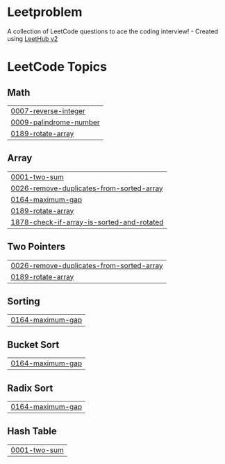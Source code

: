 # Leetproblem
A collection of LeetCode questions to ace the coding interview! - Created using [LeetHub v2](https://github.com/arunbhardwaj/LeetHub-2.0)

<!---LeetCode Topics Start-->
# LeetCode Topics
## Math
|  |
| ------- |
| [0007-reverse-integer](https://github.com/kabhi2004/Leetproblem/tree/master/0007-reverse-integer) |
| [0009-palindrome-number](https://github.com/kabhi2004/Leetproblem/tree/master/0009-palindrome-number) |
| [0189-rotate-array](https://github.com/kabhi2004/Leetproblem/tree/master/0189-rotate-array) |
## Array
|  |
| ------- |
| [0001-two-sum](https://github.com/kabhi2004/Leetproblem/tree/master/0001-two-sum) |
| [0026-remove-duplicates-from-sorted-array](https://github.com/kabhi2004/Leetproblem/tree/master/0026-remove-duplicates-from-sorted-array) |
| [0164-maximum-gap](https://github.com/kabhi2004/Leetproblem/tree/master/0164-maximum-gap) |
| [0189-rotate-array](https://github.com/kabhi2004/Leetproblem/tree/master/0189-rotate-array) |
| [1878-check-if-array-is-sorted-and-rotated](https://github.com/kabhi2004/Leetproblem/tree/master/1878-check-if-array-is-sorted-and-rotated) |
## Two Pointers
|  |
| ------- |
| [0026-remove-duplicates-from-sorted-array](https://github.com/kabhi2004/Leetproblem/tree/master/0026-remove-duplicates-from-sorted-array) |
| [0189-rotate-array](https://github.com/kabhi2004/Leetproblem/tree/master/0189-rotate-array) |
## Sorting
|  |
| ------- |
| [0164-maximum-gap](https://github.com/kabhi2004/Leetproblem/tree/master/0164-maximum-gap) |
## Bucket Sort
|  |
| ------- |
| [0164-maximum-gap](https://github.com/kabhi2004/Leetproblem/tree/master/0164-maximum-gap) |
## Radix Sort
|  |
| ------- |
| [0164-maximum-gap](https://github.com/kabhi2004/Leetproblem/tree/master/0164-maximum-gap) |
## Hash Table
|  |
| ------- |
| [0001-two-sum](https://github.com/kabhi2004/Leetproblem/tree/master/0001-two-sum) |
<!---LeetCode Topics End-->